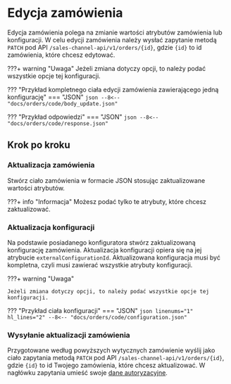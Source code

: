# Edycja zamówienia

Edycja zamówienia polega na zmianie wartości atrybutów zamówienia lub konfiguracji. W celu edycji zamówienia należy wysłać zapytanie metodą `PATCH` pod API `/sales-channel-api/v1/orders/{id}`, gdzie `{id}` to id zamówienia, które chcesz edytować.

???+ warning "Uwaga"
    Jeżeli zmiana dotyczy opcji, to należy podać wszystkie opcje tej konfiguracji.

??? "Przykład kompletnego ciała edycji zamówienia zawierającego jedną konfigurację"
    === "JSON"
        ```json
        --8<-- "docs/orders/code/body_update.json"
        ```

??? "Przykład odpowiedzi"
    === "JSON"
        ```json
        --8<-- "docs/orders/code/response.json"
        ```

## Krok po kroku

### Aktualizacja zamówienia
Stwórz ciało zamówienia w formacie JSON stosując zaktualizowane wartości atrybutów.

???+ info "Informacja"
    Możesz podać tylko te atrybuty, które chcesz zaktualizować.


### Aktualizacja konfiguracji

Na podstawie posiadanego konfiguratora stwórz zaktualizowaną konfigurację zamówienia. Aktualizacja konfiguracji opiera się na jej atrybucie `externalConfigurationId`. Aktualizowana konfiguracja musi być kompletna, czyli musi zawierać wszystkie atrybuty konfiguracji.
 
???+ warning "Uwaga"

    Jeżeli zmiana dotyczy opcji, to należy podać wszystkie opcje tej konfiguracji.

??? "Przykład ciała konfiguracji"
    === "JSON"
        ```json linenums="1" hl_lines="2"
        --8<-- "docs/orders/code/configuration.json"
        ```

### Wysyłanie aktualizacji zamówienia

Przygotowane według powyższych wytycznych zamówienie wyślij jako ciało zapytania metodą `PATCH` pod API `/sales-channel-api/v1/orders/{id}`, gdzie `{id}` to id Twojego zamówienia, które chcesz aktualizować. W nagłówku zapytania umieść swoje [dane autoryzacyjne](../../authorization).
